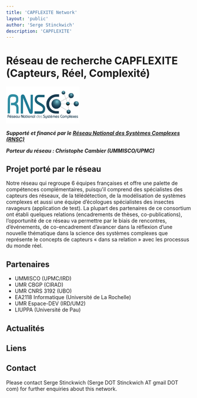 ```yaml
---
title: 'CAPFLEXITE Network'
layout: 'public'
author: 'Serge Stinckwich'
description: 'CAPFLEXITE'
---
```

# Réseau de recherche CAPFLEXITE (Capteurs, Réel, Complexité)


<img src="/images/logo-RNSC-small-72dpi.png" width="200" class="img-rounded">

***Supporté et financé par le [Réseau National des Systèmes Complexes (RNSC)](http://rnsc.fr/reseaux)***

***Porteur du réseau : Christophe Cambier (UMMISCO/UPMC)***

## Projet porté par le réseau

Notre réseau qui regroupe 6 équipes françaises et offre une palette de compétences complémentaires, puisqu'il comprend des spécialistes des capteurs des réseaux, de la télédétection, de la modélisation de systèmes complexes et aussi une équipe d’écologues spécialistes des insectes ravageurs (application de test). La plupart des  partenaires de ce consortium ont établi quelques relations (encadrements de thèses, co-publications), l’opportunité de ce réseau va permettre par le biais de rencontres, d’événements, de co-encadrement d’avancer dans la réflexion d’une nouvelle thématique dans la science des systèmes complexes que représente le concepts de capteurs « dans sa relation » avec les processus du monde réel.

## Partenaires
* UMMISCO (UPMC/IRD)
* UMR CBGP (CIRAD)
* UMR CNRS 3192 (UBO)
* EA2118 Informatique (Université de La Rochelle)
* UMR Espace-DEV (IRD/UM2)
* LIUPPA (Université de Pau)

## Actualités

## Liens
 
## Contact
Please contact Serge Stinckwich (Serge DOT Stinckwich AT gmail DOT com) for further enquiries about this network.